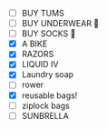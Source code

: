 - [ ] BUY TUMS
- [ ] BUY UNDERWEAR 👙
- [ ] BUY SOCKS 🧦
- [x] A BIKE
- [x] RAZORS
- [x] LIQUID IV
- [x] Laundry soap
- [ ] rower
- [x] reusable bags!
- [ ] ziplock bags
- [ ] SUNBRELLA